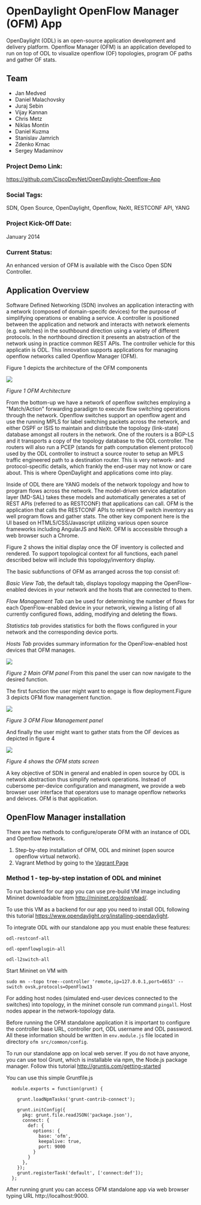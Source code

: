 # OpenDaylight OpenFlow Manager (OFM) App

OpenDaylight (ODL) is an open-source application development and delivery platform. Openflow Manager (OFM) is an application developed to run on top of ODL to visualize openflow (OF) topologies, program OF paths and gather OF stats. 

## Team
- Jan Medved
- Daniel Malachovsky
- Juraj Sebin
- Vijay Kannan
- Chris Metz
- Niklas Montin
- Daniel Kuzma
- Stanislav Jamrich
- Zdenko Krnac
- Sergey Madaminov

### Project Demo Link:

https://github.com/CiscoDevNet/OpenDaylight-Openflow-App

### Social Tags:

SDN, Open Source, OpenDaylight, Openflow, NeXt, RESTCONF API, YANG

### Project Kick-Off Date:

January 2014

### Current Status:

An enhanced version of OFM is available with the Cisco Open SDN Controller. 

## Application Overview

Software Defined Networking (SDN) involves an application interacting with a network (composed of domain-specifc devices) for the purpose of simplifying operations or enabling a service. A controller is positioned between the application and network and interacts with network elements (e.g. switches) in the southbound direction using a variety of different protocols. In the northbound direction it presents an abstraction of the network using in practice common REST APIs. The controller vehicle for this applicatin is ODL. This innovation supports applications for managing openflow networks called Openflow Manager (OFM). 

Figure 1 depicts the architecture of the OFM components 


![](https://github.com/CiscoDevNet/OpenDaylight-Openflow-App/blob/Vagrant-setup/Vagrant/img/OFM-DevnetLabs.png)

 *Figure 1 OFM Architecture*





From the bottom-up we have a network of openflow switches employing a "Match/Action" forwarding paradigm to execute flow switching operations through the network. Openflow switches support an openflow agent and use the running MPLS for label switching packets across the network, and either OSPF or ISIS to maintain and distribute the topology (link-state) database amongst all routers in the network. One of the routers is a BGP-LS and it transports a copy of the topology database to the ODL controller. The routers will also run a PCEP (stands for path computation element protocol) used by the ODL controller to instruct a source router to setup an MPLS traffic engineered path to a destination router. This is very network- and protocol-specific details, which frankly the end-user may not know or care about. This is where OpenDaylight and applications come into play.

Inside of ODL there are YANG models of the network topology and how to program flows across the network. The model-driven service adaptation layer (MD-SAL) takes these models and automatically generates a set of REST APIs (referred to as RESTCONF) that applications can call. OFM is the application that calls the RESTCONF APIs to retrieve OF switch inventory as well program flows and gather stats. The other key component here is the UI based on HTML5/CSS/Javascript utilizing various open source frameworks including AngularJS and NeXt. OFM is acccessible through a web browser such a Chrome.

Figure 2 shows the initial display once the OF inventory is collected and rendered. To support topological context for all functions, each panel described below will include this topology/inventory display.

The basic subfunctions of OFM as arranged across the top consist of:

*Basic View Tab*, the default tab, displays topology mapping the OpenFlow-enabled devices in your network and the hosts that are connected to them.

*Flow Management Tab* can be used for determining the number of flows for each OpenFlow-enabled device in your network, viewing a listing of all currently configured flows, adding, modifying and deleting the flows.

*Statistics tab* provides statistics for both the flows configured in your network and the corresponding device ports.

*Hosts Tab* provides summary information for the OpenFlow-enabled host devices that OFM manages.

![](https://github.com/CiscoDevNet/OpenDaylight-Openflow-App/blob/Vagrant-setup/Vagrant/img/OFM%20check.png)

*Figure 2 Main OFM panel*
From this panel the user can now navigate to the desired function.



The first function the user might want to engage is flow deployment.Figure 3 depicts OFM flow management function. 

![](https://github.com/CiscoDevNet/OpenDaylight-Openflow-App/blob/Vagrant-setup/Vagrant/img/flow%20management.png)

*Figure 3 OFM Flow Management panel*

And finally the user might want to gather stats from the OF devices as depicted in figure 4

![](https://github.com/CiscoDevNet/OpenDaylight-Openflow-App/blob/Vagrant-setup/Vagrant/img/statistics.png)

*Figure 4 shows the OFM stats screen*

A key objective of SDN in general and enabled in open source by ODL is network abstraction thus simplify network operations. Instead of cubersome per-device configuration and managment, we provide a web browser user interface that operators use to manage openflow networks and deivces. OFM is that application.




## OpenFlow Manager installation

There are two methods to configure/operate OFM with an instance of ODL and Openflow Network.

1. Step-by-step installation of OFM, ODL and mininet (open source openflow virtual network).
2. Vagrant Method by going to the [Vagrant Page](https://github.com/CiscoDevNet/OpenDaylight-Openflow-App/tree/Vagrant-setup/Vagrant)

### Method 1 - tep-by-step instation of ODL and mininet

To run backend for our app you can use pre-build VM image including Mininet downloadable from
http://mininet.org/download/.

To use this VM as a backend for our app you need to install ODL following this tutorial
https://www.opendaylight.org/installing-opendaylight.

To integrate ODL with our standalone app you must enable these features:

`odl-restconf-all`

`odl-openflowplugin-all`

`odl-l2switch-all`

Start Mininet on VM with

`sudo mn --topo tree--controller 'remote,ip=127.0.0.1,port=6653' --switch ovsk,protocols=OpenFlow13`

For adding host nodes (simulated end-user devices connected to the switches) into topology, in the mininet console run command `pingall`. Host nodes appear in the network-topology data.

Before running the OFM standalone application it is important to configure the controller base URL, controller port, ODL username and ODL password. All these information should be written in `env.module.js` file located in directory `ofm src/common/config`.

To run our standalone app on local web server. If you do not have anyone, you can use tool Grunt, which is installable via npm, the Node.js package manager. Follow this tutorial
http://gruntjs.com/getting-started

You can use this simple Gruntfile.js

```
  module.exports = function(grunt) {

    grunt.loadNpmTasks('grunt-contrib-connect');

    grunt.initConfig({
      pkg: grunt.file.readJSON('package.json'),
      connect: {
        def: {
          options: {
            base: 'ofm',
            keepalive: true,
            port: 9000
          }
        }
      },
    });
    grunt.registerTask('default', ['connect:def']);
  };
```
After running grunt you can access OFM standalone app via web browser typing URL http://localhost:9000.
